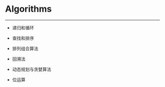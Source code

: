 <!--
 Copyright 2024 Gavin Gao. All rights reserved.
 Use of this source code is governed by a BSD-style
 license that can be found in the LICENSE file.
-->

# Algorithms

---

* 递归和循环

* 查找和排序

* 排列组合算法

* 回溯法

* 动态规划与贪婪算法

* 位运算

